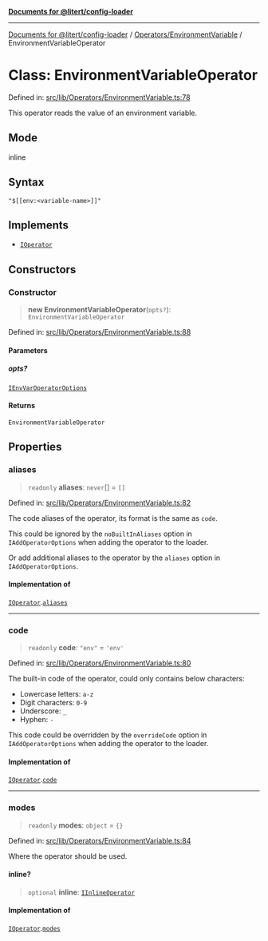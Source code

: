 [**Documents for @litert/config-loader**](../../../README.md)

***

[Documents for @litert/config-loader](../../../README.md) / [Operators/EnvironmentVariable](../README.md) / EnvironmentVariableOperator

# Class: EnvironmentVariableOperator

Defined in: [src/lib/Operators/EnvironmentVariable.ts:78](https://github.com/litert/config-loader.js/blob/master/src/lib/Operators/EnvironmentVariable.ts#L78)

This operator reads the value of an environment variable.

## Mode

inline

## Syntax

`"$[[env:<variable-name>]]"`

## Implements

- [`IOperator`](../../../Declaration/interfaces/IOperator.md)

## Constructors

### Constructor

> **new EnvironmentVariableOperator**(`opts?`): `EnvironmentVariableOperator`

Defined in: [src/lib/Operators/EnvironmentVariable.ts:88](https://github.com/litert/config-loader.js/blob/master/src/lib/Operators/EnvironmentVariable.ts#L88)

#### Parameters

##### opts?

[`IEnvVarOperatorOptions`](../interfaces/IEnvVarOperatorOptions.md)

#### Returns

`EnvironmentVariableOperator`

## Properties

### aliases

> `readonly` **aliases**: `never`[] = `[]`

Defined in: [src/lib/Operators/EnvironmentVariable.ts:82](https://github.com/litert/config-loader.js/blob/master/src/lib/Operators/EnvironmentVariable.ts#L82)

The code aliases of the operator, its format is the same as `code`.

This could be ignored by the `noBuiltInAliases` option in `IAddOperatorOptions`
when adding the operator to the loader.

Or add additional aliases to the operator by the `aliases` option in `IAddOperatorOptions`.

#### Implementation of

[`IOperator`](../../../Declaration/interfaces/IOperator.md).[`aliases`](../../../Declaration/interfaces/IOperator.md#aliases)

***

### code

> `readonly` **code**: `"env"` = `'env'`

Defined in: [src/lib/Operators/EnvironmentVariable.ts:80](https://github.com/litert/config-loader.js/blob/master/src/lib/Operators/EnvironmentVariable.ts#L80)

The built-in code of the operator, could only contains below characters:

- Lowercase letters: `a-z`
- Digit characters: `0-9`
- Underscore: `_`
- Hyphen: `-`

This code could be overridden by the `overrideCode` option in `IAddOperatorOptions`
when adding the operator to the loader.

#### Implementation of

[`IOperator`](../../../Declaration/interfaces/IOperator.md).[`code`](../../../Declaration/interfaces/IOperator.md#code)

***

### modes

> `readonly` **modes**: `object` = `{}`

Defined in: [src/lib/Operators/EnvironmentVariable.ts:84](https://github.com/litert/config-loader.js/blob/master/src/lib/Operators/EnvironmentVariable.ts#L84)

Where the operator should be used.

#### inline?

> `optional` **inline**: [`IInlineOperator`](../../../Declaration/interfaces/IInlineOperator.md)

#### Implementation of

[`IOperator`](../../../Declaration/interfaces/IOperator.md).[`modes`](../../../Declaration/interfaces/IOperator.md#modes)
